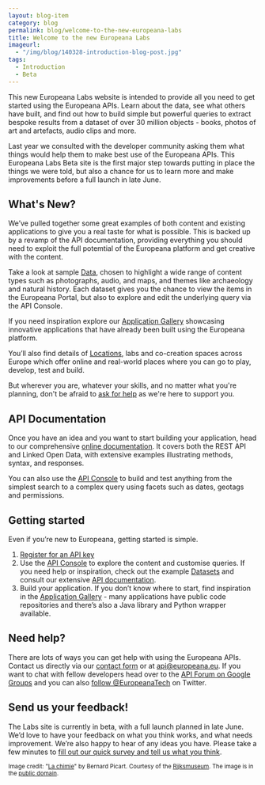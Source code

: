 ```yaml
---
layout: blog-item
category: blog
permalink: blog/welcome-to-the-new-europeana-labs
title: Welcome to the new Europeana Labs
imageurl: 
  - "/img/blog/140328-introduction-blog-post.jpg"
tags: 
  - Introduction
  - Beta
---
```


This new Europeana Labs website is intended to provide all you need to get started using the Europeana APIs. Learn about the data, see what others have built, and find out how to build simple but powerful queries to extract bespoke results from a dataset of over 30 million objects - books, photos of art and artefacts, audio clips and more.

Last year we consulted with the developer community asking them what things would help them to make best use of the Europeana APIs. This Europeana Labs Beta site is the first major step towards putting in place the things we were told, but also a chance for us to learn more and make improvements before a full launch in late June.

## What's New?

We’ve pulled together some great examples of both content and existing applications to give you a real taste for what is possible. This is backed up by a revamp of the API documentation, providing everything you should need to exploit the full potemtial of the Europeana platform and get creative with the content.

Take a look at sample <a href="/data/" title="Europeana Data">Data</a>, chosen to highlight a wide range of content types such as photographs, audio, and maps, and themes like archaeology and natural history. Each dataset gives you the chance to view the items in the Europeana Portal, but also to explore and edit the underlying query via the API Console.  

If you need inspiration explore our <a href="/apps/" title="Application Gallery">Application Gallery</a> showcasing innovative applications that have already been built using the Europeana platform.

You’ll also find details of <a href="/locations/" title="Europeana Locations">Locations</a>, labs and co-creation spaces across Europe which offer online and real-world places where you can go to play, develop, test and build.

But wherever you are, whatever your skills, and no matter what you're planning, don't be afraid to <a href="#help" title="help &amp; support">ask for help</a> as we're here to support you.

## API Documentation

Once you have an idea and you want to start building your application, head to our comprehensive <a href="/api/" title="API Documentation">online documentation</a>. It covers both the REST API and Linked Open Data, with extensive examples illustrating methods, syntax, and responses.

You can also use the <a href="/api/console/" title="API Console">API Console</a> to build and test anything from the simplest search to a complex query using facets such as dates, geotags and permissions.

## Getting started

Even if you’re new to Europeana, getting started is simple.
1. <a href="/api/registration/">Register for an API key</a>
2. Use the <a href="/api/console/" title="API Console">API Console</a> to explore the content and customise queries. If you need help or inspiration, check out the example <a href="/data/" title="Example Data">Datasets</a> and consult our extensive <a href="/api/" title="API Documentation">API documentation</a>.
3. Build your application. If you don’t know where to start, find inspiration in the <a href="/apps/" title="Application Gallery">Application Gallery</a> - many applications have public code repositories and there’s also a Java library and Python wrapper available.

## Need help?

There are lots of ways you can get help with using the Europeana APIs. Contact us directly via our <a href="/support/" title="Europeana API Support">contact form</a> or at api@europeana.eu. If you want to chat with fellow developers head over to the <a href="https://groups.google.com/forum/#!forum/europeanaapi">API Forum on Google Groups</a> and you can also <a href="http://twitter.com/europeanatech">follow @EuropeanaTech</a> on Twitter.

## Send us your feedback!

The Labs site is currently in beta, with a full launch planned in late June. We’d love to have your feedback on what you think works, and what needs improvement. We’re also happy to hear of any ideas you have.
Please take a few minutes to <a href="https://www.surveymonkey.com/s/392VRKG" title="Europeana Labs Beta site feedback">fill out our quick survey and tell us what you think</a>.

<p><small>Image credit: "<a href="http://europeana.eu/portal/record/90402/collectie_RP_P_OB_51_159.html" title="La chimie by Bernard Picart on Europeana Portal">La chimie</a>" by Bernard Picart. Courtesy of the <a href="http://www.rijksmuseum.nl" title="Rijksmuseum">Rijksmuseum</a>. The image is in the <a href="http://creativecommons.org/publicdomain/mark/1.0/" title="Creative Commons Public Domain 1.0">public domain</a>.</small></p>

